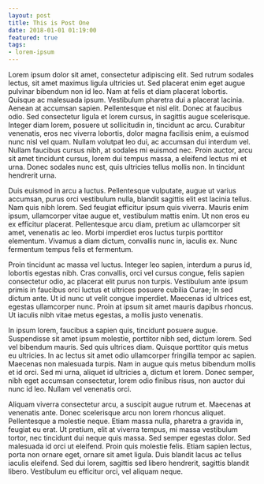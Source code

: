 ```yaml
---
layout: post
title: This is Post One
date: 2018-01-01 01:19:00
featured: true
tags:
- lorem-ipsum
---
```




Lorem ipsum dolor sit amet, consectetur adipiscing elit. Sed rutrum sodales lectus, sit amet maximus ligula ultricies ut. Sed placerat enim eget augue pulvinar bibendum non id leo. Nam at felis et diam placerat lobortis. Quisque ac malesuada ipsum. Vestibulum pharetra dui a placerat lacinia. Aenean at accumsan sapien. Pellentesque et nisl elit. Donec at faucibus odio. Sed consectetur ligula et lorem cursus, in sagittis augue scelerisque. Integer diam lorem, posuere ut sollicitudin in, tincidunt ac arcu. Curabitur venenatis, eros nec viverra lobortis, dolor magna facilisis enim, a euismod nunc nisl vel quam. Nullam volutpat leo dui, ac accumsan dui interdum vel. Nullam faucibus cursus nibh, at sodales mi euismod nec. Proin auctor, arcu sit amet tincidunt cursus, lorem dui tempus massa, a eleifend lectus mi et urna. Donec sodales nunc est, quis ultricies tellus mollis non. In tincidunt hendrerit urna.

Duis euismod in arcu a luctus. Pellentesque vulputate, augue ut varius accumsan, purus orci vestibulum nulla, blandit sagittis elit est lacinia tellus. Nam quis nibh lorem. Sed feugiat efficitur ipsum quis viverra. Mauris enim ipsum, ullamcorper vitae augue et, vestibulum mattis enim. Ut non eros eu ex efficitur placerat. Pellentesque arcu diam, pretium ac ullamcorper sit amet, venenatis ac leo. Morbi imperdiet eros luctus turpis porttitor elementum. Vivamus a diam dictum, convallis nunc in, iaculis ex. Nunc fermentum tempus felis et fermentum.

Proin tincidunt ac massa vel luctus. Integer leo sapien, interdum a purus id, lobortis egestas nibh. Cras convallis, orci vel cursus congue, felis sapien consectetur odio, ac placerat elit purus non turpis. Vestibulum ante ipsum primis in faucibus orci luctus et ultrices posuere cubilia Curae; In sed dictum ante. Ut id nunc ut velit congue imperdiet. Maecenas id ultrices est, egestas ullamcorper nunc. Proin at ipsum sit amet mauris dapibus rhoncus. Ut iaculis nibh vitae metus egestas, a mollis justo venenatis.

In ipsum lorem, faucibus a sapien quis, tincidunt posuere augue. Suspendisse sit amet ipsum molestie, porttitor nibh sed, dictum lorem. Sed vel bibendum mauris. Sed quis ultrices diam. Quisque porttitor quis metus eu ultricies. In ac lectus sit amet odio ullamcorper fringilla tempor ac sapien. Maecenas non malesuada turpis. Nam in augue quis metus bibendum mollis et id orci. Sed mi urna, aliquet id ultricies a, dictum et lorem. Donec semper, nibh eget accumsan consectetur, lorem odio finibus risus, non auctor dui nunc id leo. Nullam vel venenatis orci.

Aliquam viverra consectetur arcu, a suscipit augue rutrum et. Maecenas at venenatis ante. Donec scelerisque arcu non lorem rhoncus aliquet. Pellentesque a molestie neque. Etiam massa nulla, pharetra a gravida in, feugiat eu erat. Ut pretium, elit at viverra tempus, mi massa vestibulum tortor, nec tincidunt dui neque quis massa. Sed semper egestas dolor. Sed malesuada id orci ut eleifend. Proin quis molestie felis. Etiam sapien lectus, porta non ornare eget, ornare sit amet ligula. Duis blandit lacus ac tellus iaculis eleifend. Sed dui lorem, sagittis sed libero hendrerit, sagittis blandit libero. Vestibulum eu efficitur orci, vel aliquam neque.